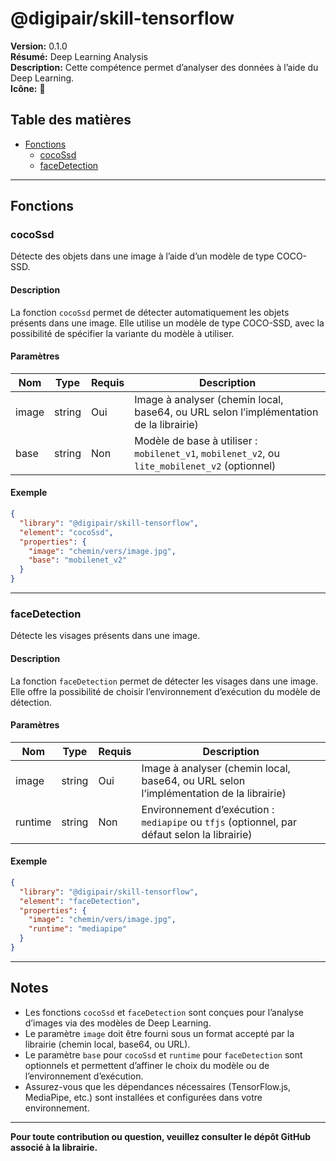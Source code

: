 # @digipair/skill-tensorflow

**Version:** 0.1.0  
**Résumé:** Deep Learning Analysis  
**Description:** Cette compétence permet d’analyser des données à l’aide du Deep Learning.  
**Icône:** 🤖

## Table des matières

- [Fonctions](#fonctions)
  - [cocoSsd](#cocossd)
  - [faceDetection](#facedetection)

---

## Fonctions

### cocoSsd

Détecte des objets dans une image à l’aide d’un modèle de type COCO-SSD.

#### Description

La fonction `cocoSsd` permet de détecter automatiquement les objets présents dans une image. Elle utilise un modèle de type COCO-SSD, avec la possibilité de spécifier la variante du modèle à utiliser.

#### Paramètres

| Nom    | Type   | Requis | Description                                                                                  |
|--------|--------|--------|----------------------------------------------------------------------------------------------|
| image  | string | Oui    | Image à analyser (chemin local, base64, ou URL selon l’implémentation de la librairie)        |
| base   | string | Non    | Modèle de base à utiliser : `mobilenet_v1`, `mobilenet_v2`, ou `lite_mobilenet_v2` (optionnel) |

#### Exemple

```json
{
  "library": "@digipair/skill-tensorflow",
  "element": "cocoSsd",
  "properties": {
    "image": "chemin/vers/image.jpg",
    "base": "mobilenet_v2"
  }
}
```

---

### faceDetection

Détecte les visages présents dans une image.

#### Description

La fonction `faceDetection` permet de détecter les visages dans une image. Elle offre la possibilité de choisir l’environnement d’exécution du modèle de détection.

#### Paramètres

| Nom      | Type   | Requis | Description                                                                                  |
|----------|--------|--------|----------------------------------------------------------------------------------------------|
| image    | string | Oui    | Image à analyser (chemin local, base64, ou URL selon l’implémentation de la librairie)        |
| runtime  | string | Non    | Environnement d’exécution : `mediapipe` ou `tfjs` (optionnel, par défaut selon la librairie) |

#### Exemple

```json
{
  "library": "@digipair/skill-tensorflow",
  "element": "faceDetection",
  "properties": {
    "image": "chemin/vers/image.jpg",
    "runtime": "mediapipe"
  }
}
```

---

## Notes

- Les fonctions `cocoSsd` et `faceDetection` sont conçues pour l’analyse d’images via des modèles de Deep Learning.
- Le paramètre `image` doit être fourni sous un format accepté par la librairie (chemin local, base64, ou URL).
- Le paramètre `base` pour `cocoSsd` et `runtime` pour `faceDetection` sont optionnels et permettent d’affiner le choix du modèle ou de l’environnement d’exécution.
- Assurez-vous que les dépendances nécessaires (TensorFlow.js, MediaPipe, etc.) sont installées et configurées dans votre environnement.

---

**Pour toute contribution ou question, veuillez consulter le dépôt GitHub associé à la librairie.**